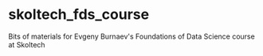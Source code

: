 # skoltech_fds_course
Bits of materials for Evgeny Burnaev's Foundations of Data Science course at Skoltech
